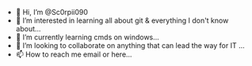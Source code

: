 - 👋 Hi, I’m @Sc0rpii090
- 👀 I’m interested in learning all about git & everything I don't know about...
- 🌱 I’m currently learning cmds on windows...
- 💞️ I’m looking to collaborate on anything that can lead the way for IT  ...
- 📫 How to reach me email or here...

<!---
Sc0rpii090/Sc0rpii090 is a ✨ special ✨ repository because its `README.md` (this file) appears on your GitHub profile.
You can click the Preview link to take a look at your changes.
--->
